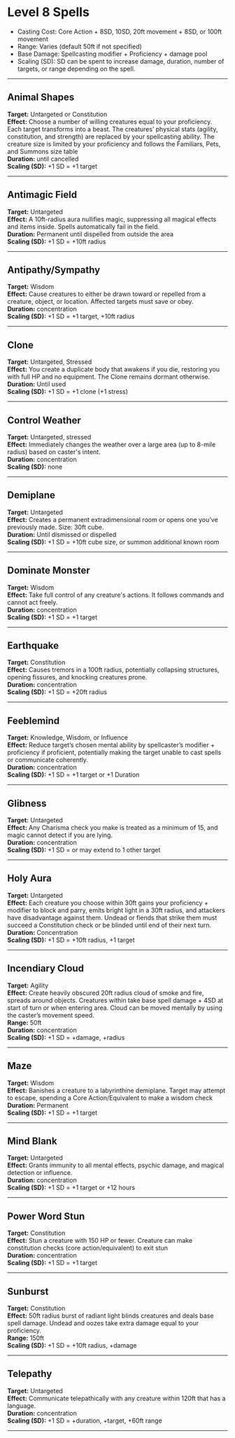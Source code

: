 # Level 8 Spells

* Casting Cost: Core Action + 8SD, 10SD, 20ft movement + 8SD, or 100ft movement  
* Range: Varies (default 50ft if not specified)  
* Base Damage: Spellcasting modifier + Proficiency + damage pool  
* Scaling (SD): SD can be spent to increase damage, duration, number of targets, or range depending on the spell.

---

## Animal Shapes  
**Target:** Untargeted or Constitution  
**Effect:** Choose a number of willing creatures equal to your proficiency. Each target transforms into a beast. The creatures’ physical stats (agility, constitution, and strength) are replaced by your spellcasting ability. The creature size is limited by your proficiency and follows the Familiars, Pets, and Summons size table  
**Duration:** until cancelled  
**Scaling (SD):** +1 SD = +1 target

---

## Antimagic Field  
**Target:** Untargeted  
**Effect:** A 10ft-radius aura nullifies magic, suppressing all magical effects and items inside. Spells automatically fail in the field.  
**Duration:** Permanent until dispelled from outside the area  
**Scaling (SD):** +1 SD = +10ft radius

---

## Antipathy/Sympathy  
**Target:** Wisdom  
**Effect:** Cause creatures to either be drawn toward or repelled from a creature, object, or location. Affected targets must save or obey.  
**Duration:** concentration  
**Scaling (SD):** +1 SD = +1 target, +10ft radius

---

## Clone  
**Target:** Untargeted, Stressed  
**Effect:** You create a duplicate body that awakens if you die, restoring you with full HP and no equipment. The Clone remains dormant otherwise.  
**Duration:** Until used  
**Scaling (SD):** +1 SD = +1 clone (+1 stress)

---

## Control Weather  
**Target:** Untargeted, stressed  
**Effect:** Immediately changes the weather over a large area (up to 8-mile radius) based on caster's intent.  
**Duration:** concentration  
**Scaling (SD):** none

---

## Demiplane  
**Target:** Untargeted  
**Effect:** Creates a permanent extradimensional room or opens one you’ve previously made. Size: 30ft cube.  
**Duration:** Until dismissed or dispelled  
**Scaling (SD):** +1 SD = +10ft cube size, or summon additional known room

---

## Dominate Monster  
**Target:** Wisdom  
**Effect:** Take full control of any creature's actions. It follows commands and cannot act freely.  
**Duration:** concentration  
**Scaling (SD):** +1 SD = +1 target

---

## Earthquake  
**Target:** Constitution  
**Effect:** Causes tremors in a 100ft radius, potentially collapsing structures, opening fissures, and knocking creatures prone.  
**Duration:** concentration  
**Scaling (SD):** +1 SD = +20ft radius

---

## Feeblemind  
**Target:** Knowledge, Wisdom, or Influence  
**Effect:** Reduce target’s chosen mental ability by spellcaster’s modifier + proficiency if proficient, potentially making the target unable to cast spells or communicate coherently.  
**Duration:** concentration  
**Scaling (SD):** +1 SD = +1 target or +1 Duration

---

## Glibness  
**Target:** Untargeted  
**Effect:** Any Charisma check you make is treated as a minimum of 15, and magic cannot detect if you are lying.  
**Duration:** concentration  
**Scaling (SD):** +1 SD = or may extend to 1 other target

---

## Holy Aura  
**Target:** Untargeted  
**Effect:** Each creature you choose within 30ft gains your proficiency + modifier to block and parry, emits bright light in a 30ft radius, and attackers have disadvantage against them. Undead or fiends that strike them must succeed a Constitution check or be blinded until end of their next turn.  
**Duration:** Concentration  
**Scaling (SD):** +1 SD = +10ft radius, +1 target

---

## Incendiary Cloud  
**Target:** Agility  
**Effect:** Create heavily obscured 20ft radius cloud of smoke and fire, spreads around objects. Creatures within take base spell damage + 4SD at start of turn or when entering area. Cloud can be moved mentally by using the caster’s movement speed.  
**Range:** 50ft  
**Duration:** concentration  
**Scaling (SD):** +1 SD = +damage, +radius

---

## Maze  
**Target:** Wisdom  
**Effect:** Banishes a creature to a labyrinthine demiplane. Target may attempt to escape, spending a Core Action/Equivalent to make a wisdom check  
**Duration:** Permanent  
**Scaling (SD):** +1 SD = +1 target

---

## Mind Blank  
**Target:** Untargeted  
**Effect:** Grants immunity to all mental effects, psychic damage, and magical detection or influence.  
**Duration:** concentration  
**Scaling (SD):** +1 SD = +1 target or +12 hours

---

## Power Word Stun  
**Target:** Constitution  
**Effect:** Stun a creature with 150 HP or fewer. Creature can make constitution checks (core action/equivalent) to exit stun  
**Duration:** concentration  
**Scaling (SD):** +1 SD = +1 target

---

## Sunburst  
**Target:** Constitution  
**Effect:** 50ft radius burst of radiant light blinds creatures and deals base spell damage. Undead and oozes take extra damage equal to your proficiency.  
**Range:** 150ft  
**Scaling (SD):** +1 SD = +10ft radius, +damage

---

## Telepathy  
**Target:** Untargeted  
**Effect:** Communicate telepathically with any creature within 120ft that has a language.  
**Duration:** concentration  
**Scaling (SD):** +1 SD = +duration, +target, +60ft range

---

